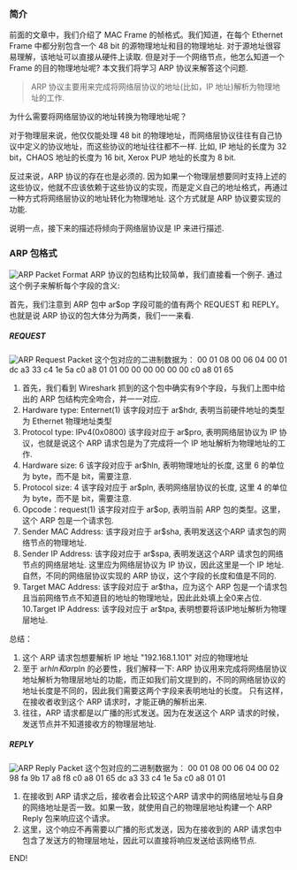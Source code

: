 ### 简介
前面的文章中，我们介绍了 MAC Frame 的帧格式。我们知道，在每个 Ethernet Frame 中都分别包含一个 48 bit 的源物理地址和目的物理地址. 对于源地址很容易理解，该地址可以直接从硬件上读取. 但是对于一个网络节点，他怎么知道一个 Frame 的目的物理地址呢? 本文我们将学习 ARP 协议来解答这个问题.

> ARP 协议主要用来完成将网络层协议的地址(比如，IP 地址)解析为物理地址的工作. 

为什么需要将网络层协议的地址转换为物理地址呢？

对于物理层来说，他仅仅能处理 48 bit 的物理地址，而网络层协议往往有自己协议中定义的协议地址，而这些协议的地址往往都不一样. 比如, IP 地址的长度为 32 bit，CHAOS 地址的长度为 16 bit, Xerox PUP 地址的长度为 8 bit.

反过来说，ARP 协议的存在也是必须的. 因为如果一个物理层想要同时支持上述的这些协议，他就不应该依赖于这些协议的实现，而是定义自己的地址格式，再通过一种方式将网络层协议的地址转化为物理地址. 这个方式就是 ARP 协议要实现的功能.

说明一点，接下来的描述将倾向于网络层协议是 IP 来进行描述.

### ARP 包格式
![ARP Packet Format](https://img-blog.csdnimg.cn/20200222155934121.png?x-oss-process=image/watermark,type_ZmFuZ3poZW5naGVpdGk,shadow_10,text_aHR0cHM6Ly9ibG9nLmNzZG4ubmV0L3poYW9ydWl4aWFuZzExMTE=,size_16,color_FFFFFF,t_70)
ARP 协议的包结构比较简单，我们直接看一个例子. 通过这个例子来解析每个字段的含义:

首先，我们注意到 ARP 包中 ar$op 字段可能的值有两个 REQUEST 和 REPLY。也就是说 ARP 协议的包大体分为两类，我们一一来看.

##### REQUEST
![ARP Request Packet](https://img-blog.csdnimg.cn/2020022216034585.png?x-oss-process=image/watermark,type_ZmFuZ3poZW5naGVpdGk,shadow_10,text_aHR0cHM6Ly9ibG9nLmNzZG4ubmV0L3poYW9ydWl4aWFuZzExMTE=,size_16,color_FFFFFF,t_70)
这个包对应的二进制数据为：
00 01 08 00 06 04 00 01 dc a3 33 c4 1e 5a c0 a8
01 01 00 00 00 00 00 00 c0 a8 01 65            

1. 首先，我们看到 Wireshark 抓到的这个包中确实有9个字段，与我们上图中给出的 ARP 包结构完全吻合，并一一对应.
2. Hardware type: Enternet(1) 该字段对应于 ar$hdr, 表明当前硬件地址的类型为 Ethernet 物理地址类型
3. Protocol type: IPv4(0x0800) 该字段对应于 ar$pro, 表明网络层协议为 IP 协议，也就是说这个 ARP 请求包是为了完成将一个 IP 地址解析为物理地址的工作.
4. Hardware size: 6 该字段对应于 ar$hln, 表明物理地址的长度, 这里 6 的单位为 byte，而不是 bit，需要注意.
5.  Protocol size: 4 该字段对应于 ar$pln, 表明网络层协议的长度, 这里 4 的单位为 byte，而不是 bit，需要注意.
6. Opcode：request(1) 该字段对应于 ar$op, 表明当前 ARP 包的类型。这里，这个 ARP 包是一个请求包.
7. Sender MAC Address: 该字段对应于 ar$sha, 表明发送这个ARP 请求包的网络节点的物理地址.
8. Sender IP Address: 该字段对应于 ar$spa, 表明发送这个ARP 请求包的网络节点的网络层地址. 这里应为网络层协议为 IP 协议，因此这里是一个 IP 地址. 自然，不同的网络层协议实现的 ARP 协议，这个字段的长度和值是不同的.
9. Target MAC Address: 该字段对应于 ar\$tha，应为这个 ARP 包是一个请求包且当前网络节点不知道目的地址的物理地址，因此此处填上全0来占位.
10.Target IP Address: 该字段对应于 ar$tpa,  表明想要将该IP地址解析为物理层地址.

总结：
1. 这个 ARP 请求包想要解析 IP 地址 "192.168.1.101" 对应的物理地址
2. 至于 ar$hln 和 ar$pln 的必要性，我们解释一下: ARP 协议用来完成将网络层协议地址解析为物理层地址的功能，而正如我们前文提到的，不同的网络层协议的地址长度是不同的，因此我们需要这两个字段来表明地址的长度。 只有这样，在接收者收到这个 ARP 请求时，才能正确的解析出来.
3. 往往，ARP 请求都是以广播的形式发送。因为在发送这个 ARP 请求的时候，发送节点并不知道接收方的物理层地址. 

 ##### REPLY
![ARP Reply Packet](https://img-blog.csdnimg.cn/20200222162916115.png?x-oss-process=image/watermark,type_ZmFuZ3poZW5naGVpdGk,shadow_10,text_aHR0cHM6Ly9ibG9nLmNzZG4ubmV0L3poYW9ydWl4aWFuZzExMTE=,size_16,color_FFFFFF,t_70)
这个包对应的二进制数据为：
00 01 08 00 06 04 00 02 98 fa 9b 17 a8 f8 c0 a8
01 65 dc a3 33 c4 1e 5a c0 a8 01 01            

1. 在接收到 ARP 请求之后，接收者会比较这个ARP 请求中的网络层地址与自身的网络地址是否一致。如果一致，就使用自己的物理层地址构建一个 ARP Reply 包来响应这个请求。
2. 这里，这个响应不再需要以广播的形式发送，因为在接收到的 ARP 请求包中包含了发送方的物理层地址，因此可以直接将响应发送给该网络节点.


END!